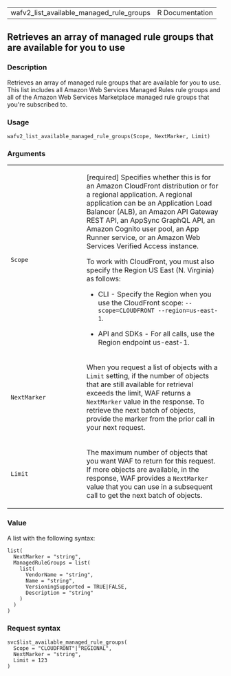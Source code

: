<table style="width: 100%;">
<tbody>
<tr class="odd">
<td>wafv2_list_available_managed_rule_groups</td>
<td style="text-align: right;">R Documentation</td>
</tr>
</tbody>
</table>

## Retrieves an array of managed rule groups that are available for you to use

### Description

Retrieves an array of managed rule groups that are available for you to
use. This list includes all Amazon Web Services Managed Rules rule
groups and all of the Amazon Web Services Marketplace managed rule
groups that you're subscribed to.

### Usage

    wafv2_list_available_managed_rule_groups(Scope, NextMarker, Limit)

### Arguments

<table>
<colgroup>
<col style="width: 35%" />
<col style="width: 65%" />
</colgroup>
<tbody>
<tr class="odd">
<td><code
id="wafv2_list_available_managed_rule_groups_:_Scope">Scope</code></td>
<td><p>[required] Specifies whether this is for an Amazon CloudFront
distribution or for a regional application. A regional application can
be an Application Load Balancer (ALB), an Amazon API Gateway REST API,
an AppSync GraphQL API, an Amazon Cognito user pool, an App Runner
service, or an Amazon Web Services Verified Access instance.</p>
<p>To work with CloudFront, you must also specify the Region US East (N.
Virginia) as follows:</p>
<ul>
<li><p>CLI - Specify the Region when you use the CloudFront scope:
<code>--scope=CLOUDFRONT --region=us-east-1</code>.</p></li>
<li><p>API and SDKs - For all calls, use the Region endpoint
us-east-1.</p></li>
</ul></td>
</tr>
<tr class="even">
<td><code
id="wafv2_list_available_managed_rule_groups_:_NextMarker">NextMarker</code></td>
<td><p>When you request a list of objects with a <code>Limit</code>
setting, if the number of objects that are still available for retrieval
exceeds the limit, WAF returns a <code>NextMarker</code> value in the
response. To retrieve the next batch of objects, provide the marker from
the prior call in your next request.</p></td>
</tr>
<tr class="odd">
<td><code
id="wafv2_list_available_managed_rule_groups_:_Limit">Limit</code></td>
<td><p>The maximum number of objects that you want WAF to return for
this request. If more objects are available, in the response, WAF
provides a <code>NextMarker</code> value that you can use in a
subsequent call to get the next batch of objects.</p></td>
</tr>
</tbody>
</table>

### Value

A list with the following syntax:

    list(
      NextMarker = "string",
      ManagedRuleGroups = list(
        list(
          VendorName = "string",
          Name = "string",
          VersioningSupported = TRUE|FALSE,
          Description = "string"
        )
      )
    )

### Request syntax

    svc$list_available_managed_rule_groups(
      Scope = "CLOUDFRONT"|"REGIONAL",
      NextMarker = "string",
      Limit = 123
    )
